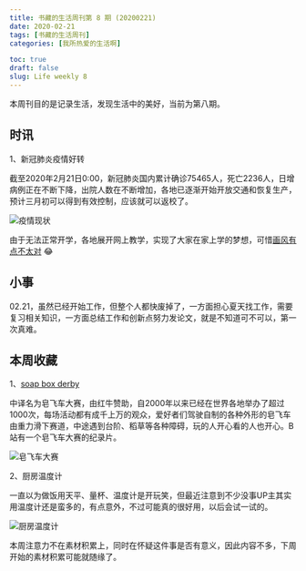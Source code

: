 ```yaml
---
title: 书藏的生活周刊第 8 期 (20200221)
date: 2020-02-21
tags: [书藏的生活周刊]
categories: [我所热爱的生活啊]

toc: true
draft: false
slug: Life weekly 8
---
```


本周刊目的是记录生活，发现生活中的美好，当前为第八期。

## 时讯

1、新冠肺炎疫情好转

截至2020年2月21日0:00，新冠肺炎国内累计确诊75465人，死亡2236人，日增病例正在不断下降，出院人数在不断增加，各地已逐渐开始开放交通和恢复生产，预计三月初可以得到有效控制，应该就可以返校了。

![疫情现状](https://s2.ax1x.com/2020/02/21/3uofHO.jpg)

由于无法正常开学，各地展开网上教学，实现了大家在家上学的梦想，可惜[画风有点不太对](http://m.news.cctv.com/2020/02/18/ARTIEKgMr9FvMDcOvhMP4sgI200218.shtml) :joy:

## 小事

02.21，虽然已经开始工作，但整个人都快废掉了，一方面担心夏天找工作，需要复习相关知识，一方面总结工作和创新点努力发论文，就是不知道可不可以，第一次真难。

## 本周收藏

1、[soap box derby](https://www.bilibili.com/read/cv98009?from=search)

中译名为皂飞车大赛，由红牛赞助，自2000年以来已经在世界各地举办了超过1000次，每场活动都有成千上万的观众，爱好者们驾驶自制的各种外形的皂飞车由重力滑下赛道，中途遇到台阶、稻草等各种障碍，玩的人开心看的人也开心。B站有一个皂飞车大赛的纪录片。

![皂飞车大赛](https://s2.ax1x.com/2020/02/21/3uHnj1.jpg)

2、厨房温度计

一直以为做饭用天平、量杯、温度计是开玩笑，但最近注意到不少没事UP主其实用温度计还是蛮多的，有点意外，不过可能真的很好用，以后会试一试的。

![厨房温度计](https://s2.ax1x.com/2020/02/21/3uHaut.jpg)

本周注意力不在素材积累上，同时在怀疑这件事是否有意义，因此内容不多，下周开始的素材积累可能就随缘了。